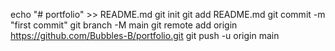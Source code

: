 echo "# portfolio" >> README.md
git init
git add README.md
git commit -m "first commit"
git branch -M main
git remote add origin https://github.com/Bubbles-B/portfolio.git
git push -u origin main
